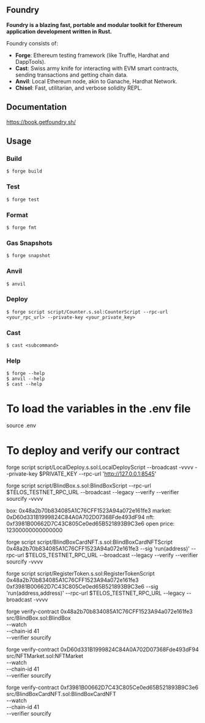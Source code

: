 ## Foundry

**Foundry is a blazing fast, portable and modular toolkit for Ethereum application development written in Rust.**

Foundry consists of:

- **Forge**: Ethereum testing framework (like Truffle, Hardhat and DappTools).
- **Cast**: Swiss army knife for interacting with EVM smart contracts, sending transactions and getting chain data.
- **Anvil**: Local Ethereum node, akin to Ganache, Hardhat Network.
- **Chisel**: Fast, utilitarian, and verbose solidity REPL.

## Documentation

https://book.getfoundry.sh/

## Usage

### Build

```shell
$ forge build
```

### Test

```shell
$ forge test
```

### Format

```shell
$ forge fmt
```

### Gas Snapshots

```shell
$ forge snapshot
```

### Anvil

```shell
$ anvil
```

### Deploy

```shell
$ forge script script/Counter.s.sol:CounterScript --rpc-url <your_rpc_url> --private-key <your_private_key>
```

### Cast

```shell
$ cast <subcommand>
```

### Help

```shell
$ forge --help
$ anvil --help
$ cast --help
```

# To load the variables in the .env file

source .env

# To deploy and verify our contract

forge script script/LocalDeploy.s.sol:LocalDeployScript --broadcast -vvvv --private-key $PRIVATE_KEY --rpc-url 'http://127.0.0.1:8545'

forge script script/BlindBox.s.sol:BlindBoxScript --rpc-url $TELOS_TESTNET_RPC_URL --broadcast --legacy --verify --verifier sourcify -vvvv

box: 0x48a2b70b834085A1C76CFF1523A94a072e161fe3
market: 0xD60d331B1999824C84A0A702D07368Fde493dF94
nft: 0xf3981B00662D7C43C805Ce0ed65B521893B9C3e6
open price: 12300000000000000

forge script script/BlindBoxCardNFT.s.sol:BlindBoxCardNFTScript 0x48a2b70b834085A1C76CFF1523A94a072e161fe3 --sig 'run(address)' --rpc-url $TELOS_TESTNET_RPC_URL --broadcast --legacy --verify --verifier sourcify -vvvv

forge script script/RegisterToken.s.sol:RegisterTokenScript 0x48a2b70b834085A1C76CFF1523A94a072e161fe3 0xf3981B00662D7C43C805Ce0ed65B521893B9C3e6 --sig 'run(address,address)' --rpc-url $TELOS_TESTNET_RPC_URL --legacy --broadcast -vvvv

forge verify-contract 0x48a2b70b834085A1C76CFF1523A94a072e161fe3 \
 src/BlindBox.sol:BlindBox \
 --watch \
 --chain-id 41 \
 --verifier sourcify

forge verify-contract 0xD60d331B1999824C84A0A702D07368Fde493dF94 \
 src/NFTMarket.sol:NFTMarket \
 --watch \
 --chain-id 41 \
 --verifier sourcify

forge verify-contract 0xf3981B00662D7C43C805Ce0ed65B521893B9C3e6 \
 src/BlindBoxCardNFT.sol:BlindBoxCardNFT \
 --watch \
 --chain-id 41 \
 --verifier sourcify
